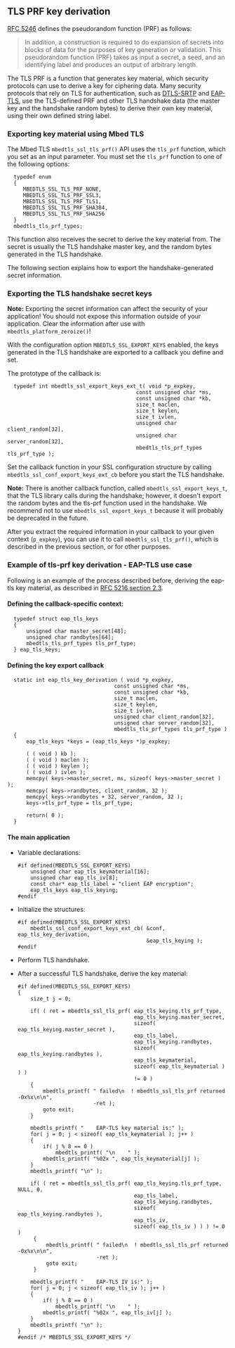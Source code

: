 <h2 id="tls-prf">TLS PRF key derivation</h2>

[RFC 5246](https://tools.ietf.org/html/rfc5246) defines the pseudorandom function (PRF) as follows:
>In addition, a construction is required to do expansion of secrets
   into blocks of data for the purposes of key generation or validation.
   This pseudorandom function (PRF) takes as input a secret, a seed, and
   an identifying label and produces an output of arbitrary length.

The TLS PRF is a function that generates key material, which security protocols can use to derive a key for ciphering data. Many security protocols that rely on TLS for authentication, such as [DTLS-SRTP](https://tools.ietf.org/html/rfc5764) and [EAP-TLS](https://tools.ietf.org/html/rfc5216), use the TLS-defined PRF and other TLS handshake data (the master key and the handshake random bytes) to derive their own key material, using their own defined string label.

### Exporting key material using Mbed TLS

The Mbed TLS `mbedtls_ssl_tls_prf()` API uses the `tls_prf` function, which you set as an input parameter. You must set the `tls_prf` function to one of the following options:

```
  typedef enum
  {
     MBEDTLS_SSL_TLS_PRF_NONE,
     MBEDTLS_SSL_TLS_PRF_SSL3,
     MBEDTLS_SSL_TLS_PRF_TLS1,
     MBEDTLS_SSL_TLS_PRF_SHA384,
     MBEDTLS_SSL_TLS_PRF_SHA256
  }
  mbedtls_tls_prf_types;
```

This function also receives the secret to derive the key material from. The secret is usually the TLS handshake master key, and the random bytes generated in the TLS handshake.

The following section explains how to export the handshake-generated secret information.

### Exporting the TLS handshake secret keys

<span class="notes">**Note:** Exporting the secret information can affect the security of your application! You should not expose this information outside of your application. Clear the information after use with `mbedtls_platform_zeroize()`!</span>

With the configuration option `MBEDTLS_SSL_EXPORT_KEYS` enabled, the keys generated in the TLS handshake are exported to a callback you define and set.

The prototype of the callback is:

```
  typedef int mbedtls_ssl_export_keys_ext_t( void *p_expkey,
                                         const unsigned char *ms,
                                         const unsigned char *kb,
                                         size_t maclen,
                                         size_t keylen,
                                         size_t ivlen,
                                         unsigned char client_random[32],
                                         unsigned char server_random[32],
                                         mbedtls_tls_prf_types tls_prf_type );
```

Set the callback function in your SSL configuration structure by calling `mbedtls_ssl_conf_export_keys_ext_cb` before you start the TLS handshake.

<span class="notes">**Note:** There is another callback function, called `mbedtls_ssl_export_keys_t`, that the TLS library calls during the handshake; however, it doesn't export the random bytes and the tls-prf function used in the handshake. We recommend not to use `mbedtls_ssl_export_keys_t` because it will probably be deprecated in the future.</span>

After you extract the required information in your callback to your given context (`p_expkey`), you can use it to call `mbedtls_ssl_tls_prf()`, which is described in the previous section, or for other purposes.

### Example of tls-prf key derivation - EAP-TLS use case

Following is an example of the process described before, deriving the eap-tls key material, as described in [RFC 5216 section 2.3](https://tools.ietf.org/html/rfc5216#section-2.3).

#### Defining the callback-specific context:

```
  typedef struct eap_tls_keys
  {
      unsigned char master_secret[48];
      unsigned char randbytes[64];
      mbedtls_tls_prf_types tls_prf_type;
  } eap_tls_keys;
```

#### Defining the key export callback

```
  static int eap_tls_key_derivation ( void *p_expkey,
                                  const unsigned char *ms,
                                  const unsigned char *kb,
                                  size_t maclen,
                                  size_t keylen,
                                  size_t ivlen,
                                  unsigned char client_random[32],
                                  unsigned char server_random[32],
                                  mbedtls_tls_prf_types tls_prf_type )
  {
      eap_tls_keys *keys = (eap_tls_keys *)p_expkey;

      ( ( void ) kb );
      ( ( void ) maclen );
      ( ( void ) keylen );
      ( ( void ) ivlen );
      memcpy( keys->master_secret, ms, sizeof( keys->master_secret ) );
      memcpy( keys->randbytes, client_random, 32 );
      memcpy( keys->randbytes + 32, server_random, 32 );
      keys->tls_prf_type = tls_prf_type;

      return( 0 );
  }
```

#### The main application

* Variable declarations:

    ```
    #if defined(MBEDTLS_SSL_EXPORT_KEYS)
        unsigned char eap_tls_keymaterial[16];
        unsigned char eap_tls_iv[8];
        const char* eap_tls_label = "client EAP encryption";
        eap_tls_keys eap_tls_keying;
    #endif
    ```

* Initialize the structures:

    ```
    #if defined(MBEDTLS_SSL_EXPORT_KEYS)
        mbedtls_ssl_conf_export_keys_ext_cb( &conf, eap_tls_key_derivation,
                                             &eap_tls_keying );
    #endif
    ```

* Perform TLS handshake.
* After a successful TLS handshake, derive the key material:
    ```
    #if defined(MBEDTLS_SSL_EXPORT_KEYS)
    {
        size_t j = 0;

        if( ( ret = mbedtls_ssl_tls_prf( eap_tls_keying.tls_prf_type,
                                         eap_tls_keying.master_secret,
                                         sizeof( eap_tls_keying.master_secret ),
                                         eap_tls_label,
                                         eap_tls_keying.randbytes,
                                         sizeof( eap_tls_keying.randbytes ),
                                         eap_tls_keymaterial,
                                         sizeof( eap_tls_keymaterial ) ) )
                                         != 0 )
        {
            mbedtls_printf( " failed\n  ! mbedtls_ssl_tls_prf returned -0x%x\n\n",
                            -ret );
            goto exit;
        }

        mbedtls_printf( "    EAP-TLS key material is:" );
        for( j = 0; j < sizeof( eap_tls_keymaterial ); j++ )
        {
            if( j % 8 == 0 )
                mbedtls_printf( "\n    " );
            mbedtls_printf( "%02x ", eap_tls_keymaterial[j] );
        }
        mbedtls_printf( "\n" );

        if( ( ret = mbedtls_ssl_tls_prf( eap_tls_keying.tls_prf_type, NULL, 0,
                                         eap_tls_label,
                                         eap_tls_keying.randbytes,
                                         sizeof( eap_tls_keying.randbytes ),
                                         eap_tls_iv,
                                         sizeof( eap_tls_iv ) ) ) != 0 )
         {
             mbedtls_printf( " failed\n  ! mbedtls_ssl_tls_prf returned -0x%x\n\n",
                             -ret );
             goto exit;
         }

        mbedtls_printf( "    EAP-TLS IV is:" );
        for( j = 0; j < sizeof( eap_tls_iv ); j++ )
        {
            if( j % 8 == 0 )
                mbedtls_printf( "\n    " );
            mbedtls_printf( "%02x ", eap_tls_iv[j] );
        }
        mbedtls_printf( "\n" );
    }
    #endif /* MBEDTLS_SSL_EXPORT_KEYS */
    ```
